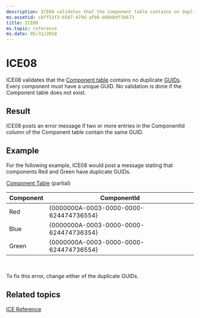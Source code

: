 ```yaml
---
description: ICE08 validates that the Component table contains no duplicate GUIDs. Every component must have a unique GUID. No validation is done if the Component table does not exist.
ms.assetid: c8ff53f3-6587-479d-afb8-b09d0df3b673
title: ICE08
ms.topic: reference
ms.date: 05/31/2018
---
```


# ICE08

ICE08 validates that the [Component table](component-table.md) contains no duplicate [GUIDs](guid.md). Every component must have a unique GUID. No validation is done if the Component table does not exist.

## Result

ICE08 posts an error message if two or more entries in the ComponentId column of the Component table contain the same GUID.

## Example

For the following example, ICE08 would post a message stating that components Red and Green have duplicate GUIDs.

[Component Table](component-table.md) (partial)



| Component | ComponentId                            |
|-----------|----------------------------------------|
| Red       | {0000000A-0003-0000-0000-624474736554} |
| Blue      | {0000000A-0003-0000-0000-624474736354} |
| Green     | {0000000A-0003-0000-0000-624474736554} |



 

To fix this error, change either of the duplicate GUIDs.

## Related topics

<dl> <dt>

[ICE Reference](ice-reference.md)
</dt> </dl>

 

 



